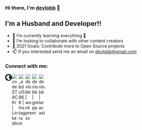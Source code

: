 ### Hi there, I'm [devlobb][website] 👋

## I'm a Husband and Developer!!

- 🌱 I’m currently learning everything 🤣
- 👯 I’m looking to collaborate with other content creators
- 🥅 2021 Goals: Contribute more to Open Source projects
- 📫 If you interested send me an email on devlobb@gmail.com

### Connect with me:

[<img align="left" alt="codeSTACKr.com" width="22px" src="https://raw.githubusercontent.com/iconic/open-iconic/master/svg/globe.svg" />][website]
[<img align="left" alt="codeSTACKr | LinkedIn" width="22px" src="https://cdn.jsdelivr.net/npm/simple-icons@v3/icons/linkedin.svg" />][linkedin]
[<img align="left" alt="_abdul5866 | Instagram" width="22px" src="https://cdn.jsdelivr.net/npm/simple-icons@v3/icons/instagram.svg" />][instagram]
[<img align="left" alt="devlobb | wordpress" width="22px" src="https://www.seekpng.com/png/small/831-8314952_download-logo-wordpress-svg-eps-png-psd-ai.png" />][wordpress]
[<img align="left" alt="devlobb | grepper" width="22px" src="https://repository-images.githubusercontent.com/386788663/b30df306-a46d-465f-874e-dd7ff1942dbb" />][grepper]
[<img align="left" alt="devlobb | laracast" width="22px" src="https://laracasts.nyc3.cdn.digitaloceanspaces.com/series/thumbnails/whatcha-working-on.png" />][laracast]

<br />

</details>

[website]: https://www.upwork.com/freelancers/~01f4577b57a0cde81e
[instagram]: https://www.instagram.com/_abdul5866
[linkedin]: https://www.linkedin.com/in/devlobb/
[wordpress]: https://profiles.wordpress.org/devlobb
[grepper]:   https://www.codegrepper.com/profile/abdul-rahman-c2uz91hcmt47
[laracast]:   https://laracasts.com/@devlob
